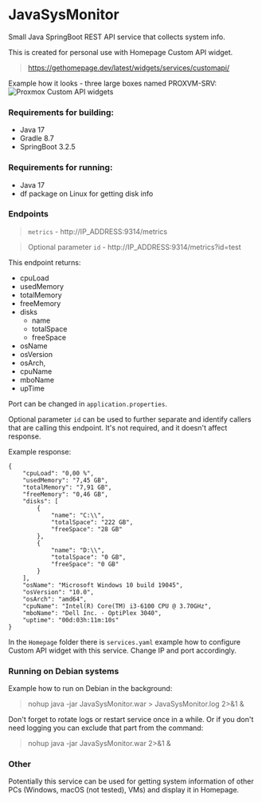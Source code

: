 # JavaSysMonitor
Small Java SpringBoot REST API service that collects system info.

This is created for personal use with Homepage Custom API widget.

>  https://gethomepage.dev/latest/widgets/services/customapi/


Example how it looks - three large boxes named PROXVM-SRV:
![Proxmox Custom API widgets](https://preview.redd.it/my-homepage-dashbord-with-few-services-and-custom-written-v0-bcqtb2xcxrxc1.jpeg?width=1080&crop=smart&auto=webp&s=573a41d3f9e26c1a5acbb302b5c624378481e580 "Proxmox Custom API widgets")


### Requirements for building:
- Java 17
- Gradle 8.7
- SpringBoot 3.2.5

### Requirements for running:
- Java 17
- df package on Linux for getting disk info

### Endpoints
>  ```metrics``` - http://IP_ADDRESS:9314/metrics

>  Optional parameter ```id``` - http://IP_ADDRESS:9314/metrics?id=test

This endpoint returns:
- cpuLoad
- usedMemory
- totalMemory
- freeMemory
- disks
    - name
    - totalSpace
    - freeSpace
- osName
- osVersion
- osArch,
- cpuName
- mboName
- upTime

Port can be changed in ```application.properties```.

Optional parameter ```id``` can be used to further separate and identify callers that are calling this endpoint.
It's not required, and it doesn't affect response.

Example response:

```
{
    "cpuLoad": "0,00 %",
    "usedMemory": "7,45 GB",
    "totalMemory": "7,91 GB",
    "freeMemory": "0,46 GB",
    "disks": [
        {
            "name": "C:\\",
            "totalSpace": "222 GB",
            "freeSpace": "28 GB"
        },
        {
            "name": "D:\\",
            "totalSpace": "0 GB",
            "freeSpace": "0 GB"
        }
    ],
    "osName": "Microsoft Windows 10 build 19045",
    "osVersion": "10.0",
    "osArch": "amd64",
    "cpuName": "Intel(R) Core(TM) i3-6100 CPU @ 3.70GHz",
    "mboName": "Dell Inc. - OptiPlex 3040",
    "uptime": "00d:03h:11m:10s"
}
```

In the ```Homepage``` folder there is ```services.yaml``` example how to configure Custom API widget with this service.
Change IP and port accordingly.


### Running on Debian systems
Example how to run on Debian in the background:
> nohup java -jar JavaSysMonitor.war > JavaSysMonitor.log 2>&1 &

Don't forget to rotate logs or restart service once in a while. Or if you don't need logging you can exclude that part
from the command:

> nohup java -jar JavaSysMonitor.war 2>&1 &

### Other
Potentially this service can be used for getting system information of other PCs (Windows, macOS (not tested), VMs) and display
it in Homepage.